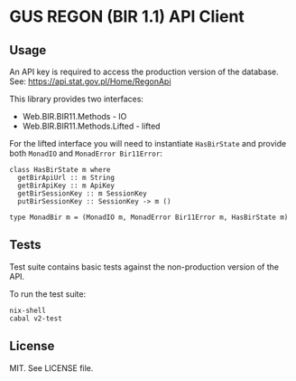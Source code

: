 # GUS REGON (BIR 1.1) API Client

## Usage

An API key is required to access the production version of the database. See: https://api.stat.gov.pl/Home/RegonApi

This library provides two interfaces:

* Web.BIR.BIR11.Methods - IO
* Web.BIR.BIR11.Methods.Lifted - lifted

For the lifted interface you will need to instantiate `HasBirState` and provide both `MonadIO` and `MonadError Bir11Error`:

```
class HasBirState m where
  getBirApiUrl :: m String
  getBirApiKey :: m ApiKey
  getBirSessionKey :: m SessionKey
  putBirSessionKey :: SessionKey -> m ()

type MonadBir m = (MonadIO m, MonadError Bir11Error m, HasBirState m)
```

## Tests

Test suite contains basic tests against the non-production version of the API.

To run the test suite:
```
nix-shell
cabal v2-test
```

## License

MIT. See LICENSE file.
